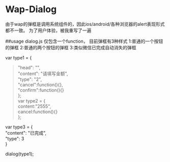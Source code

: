 # Wap-Dialog
由于wap的弹框是调用系统组件的，因此ios/android/各种浏览器的alert表现形式都不一致。
为了用户体验，被我重写了一遍

##usage
dialog.js 仅包含一个function，
目前弹框有3种样式
1:普通的一个按钮的弹框
2:普通的两个按钮的弹框
3:类似微信已完成自动消失的弹框

var type1 = {  
>	"head": "",  
>	"content": "请填写金额",  
>	"type": "2",  
>	"cancel":function(){},  
>	"confirm":function(){}  
};  
var type2 = {  
	content:"2555",  
	cancel:function(){}  
};  

var type3 = {  
	"content": "已完成",  
	"type": 3  
}  

dialog(type1);
